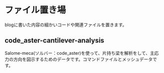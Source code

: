 # ファイル置き場
blogに書いた内容の細かいコードや関連ファイルを置きます。

## code_aster-cantilever-analysis
Salome-meca(ソルバー：code_aster)を使って、片持ち梁を解析をして、主応力の方向を図示するためのデータです。コマンドファイルとメッシュデータです。